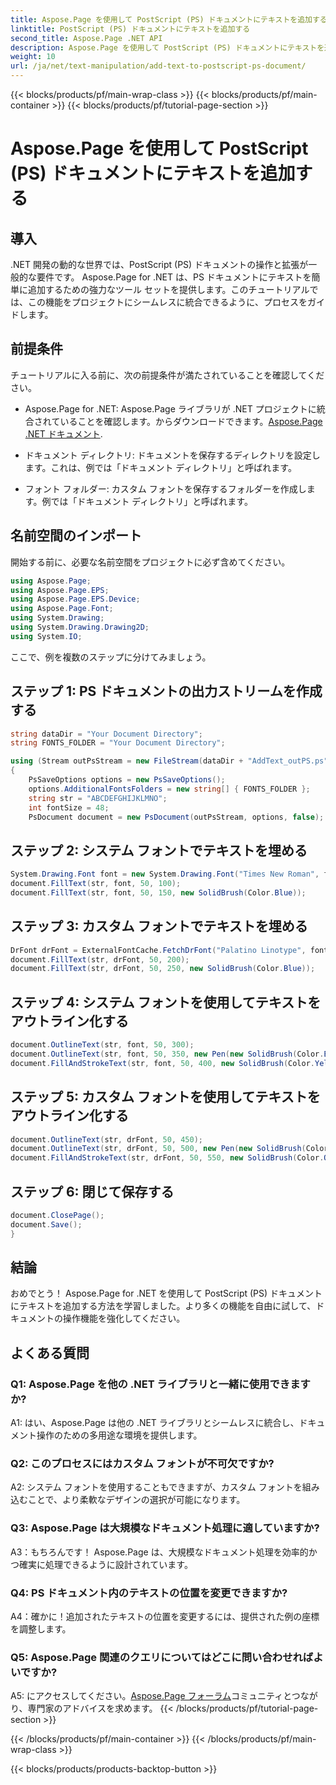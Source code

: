 ```yaml
---
title: Aspose.Page を使用して PostScript (PS) ドキュメントにテキストを追加する
linktitle: PostScript (PS) ドキュメントにテキストを追加する
second_title: Aspose.Page .NET API
description: Aspose.Page を使用して PostScript (PS) ドキュメントにテキストを追加する方法を学び、.NET 開発スキルを向上させます。段階的な例を確認して、ドキュメント操作の力を解き放ってください。
weight: 10
url: /ja/net/text-manipulation/add-text-to-postscript-ps-document/
---
```


{{< blocks/products/pf/main-wrap-class >}}
{{< blocks/products/pf/main-container >}}
{{< blocks/products/pf/tutorial-page-section >}}

# Aspose.Page を使用して PostScript (PS) ドキュメントにテキストを追加する

## 導入

.NET 開発の動的な世界では、PostScript (PS) ドキュメントの操作と拡張が一般的な要件です。 Aspose.Page for .NET は、PS ドキュメントにテキストを簡単に追加するための強力なツール セットを提供します。このチュートリアルでは、この機能をプロジェクトにシームレスに統合できるように、プロセスをガイドします。

## 前提条件

チュートリアルに入る前に、次の前提条件が満たされていることを確認してください。

-  Aspose.Page for .NET: Aspose.Page ライブラリが .NET プロジェクトに統合されていることを確認します。からダウンロードできます。[Aspose.Page .NET ドキュメント](https://reference.aspose.com/page/net/).

- ドキュメント ディレクトリ: ドキュメントを保存するディレクトリを設定します。これは、例では「ドキュメント ディレクトリ」と呼ばれます。

- フォント フォルダー: カスタム フォントを保存するフォルダーを作成します。例では「ドキュメント ディレクトリ」と呼ばれます。

## 名前空間のインポート

開始する前に、必要な名前空間をプロジェクトに必ず含めてください。

```csharp
using Aspose.Page;
using Aspose.Page.EPS;
using Aspose.Page.EPS.Device;
using Aspose.Page.Font;
using System.Drawing;
using System.Drawing.Drawing2D;
using System.IO;
```

ここで、例を複数のステップに分けてみましょう。

## ステップ 1: PS ドキュメントの出力ストリームを作成する

```csharp
string dataDir = "Your Document Directory";
string FONTS_FOLDER = "Your Document Directory";

using (Stream outPsStream = new FileStream(dataDir + "AddText_outPS.ps", FileMode.Create))
{
    PsSaveOptions options = new PsSaveOptions();
    options.AdditionalFontsFolders = new string[] { FONTS_FOLDER };
    string str = "ABCDEFGHIJKLMNO";
    int fontSize = 48;
    PsDocument document = new PsDocument(outPsStream, options, false);
```

## ステップ 2: システム フォントでテキストを埋める

```csharp
System.Drawing.Font font = new System.Drawing.Font("Times New Roman", fontSize, FontStyle.Bold);
document.FillText(str, font, 50, 100);
document.FillText(str, font, 50, 150, new SolidBrush(Color.Blue));
```

## ステップ 3: カスタム フォントでテキストを埋める

```csharp
DrFont drFont = ExternalFontCache.FetchDrFont("Palatino Linotype", fontSize, FontStyle.Regular);
document.FillText(str, drFont, 50, 200);
document.FillText(str, drFont, 50, 250, new SolidBrush(Color.Blue));
```

## ステップ 4: システム フォントを使用してテキストをアウトライン化する

```csharp
document.OutlineText(str, font, 50, 300);
document.OutlineText(str, font, 50, 350, new Pen(new SolidBrush(Color.BlueViolet), 2));
document.FillAndStrokeText(str, font, 50, 400, new SolidBrush(Color.Yellow), new Pen(new SolidBrush(Color.BlueViolet), 2));
```

## ステップ 5: カスタム フォントを使用してテキストをアウトライン化する

```csharp
document.OutlineText(str, drFont, 50, 450);
document.OutlineText(str, drFont, 50, 500, new Pen(new SolidBrush(Color.BlueViolet), 2));
document.FillAndStrokeText(str, drFont, 50, 550, new SolidBrush(Color.Orange), new Pen(new SolidBrush(Color.Blue), 2));
```

## ステップ 6: 閉じて保存する

```csharp
document.ClosePage();
document.Save();
}
```

## 結論

おめでとう！ Aspose.Page for .NET を使用して PostScript (PS) ドキュメントにテキストを追加する方法を学習しました。より多くの機能を自由に試して、ドキュメントの操作機能を強化してください。

## よくある質問

### Q1: Aspose.Page を他の .NET ライブラリと一緒に使用できますか?

A1: はい、Aspose.Page は他の .NET ライブラリとシームレスに統合し、ドキュメント操作のための多用途な環境を提供します。

### Q2: このプロセスにはカスタム フォントが不可欠ですか?

A2: システム フォントを使用することもできますが、カスタム フォントを組み込むことで、より柔軟なデザインの選択が可能になります。

### Q3: Aspose.Page は大規模なドキュメント処理に適していますか?

A3：もちろんです！ Aspose.Page は、大規模なドキュメント処理を効率的かつ確実に処理できるように設計されています。

### Q4: PS ドキュメント内のテキストの位置を変更できますか?

A4：確かに！追加されたテキストの位置を変更するには、提供された例の座標を調整します。

### Q5: Aspose.Page 関連のクエリについてはどこに問い合わせればよいですか?

 A5: にアクセスしてください。[Aspose.Page フォーラム](https://forum.aspose.com/c/page/39)コミュニティとつながり、専門家のアドバイスを求めます。
{{< /blocks/products/pf/tutorial-page-section >}}

{{< /blocks/products/pf/main-container >}}
{{< /blocks/products/pf/main-wrap-class >}}

{{< blocks/products/products-backtop-button >}}
